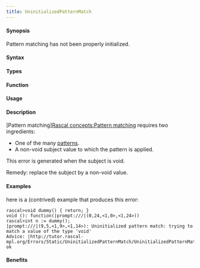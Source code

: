 ```yaml
---
title: UninitializedPatternMatch
---
```


#### Synopsis

Pattern matching has not been properly initialized.

#### Syntax

#### Types

#### Function
       
#### Usage

#### Description

[Pattern matching][Rascal concepts:Pattern matching](/docs//RascalConcepts/PatternMatching) requires two ingredients:

*  One of the many [patterns](/docs//Rascal/Patterns).
*  A non-void subject value to which the pattern is applied.

This error is generated when the subject is void.

Remedy: replace the subject by a non-void value.

#### Examples

here is a (contrived) example that produces this error:

```rascal-shell
rascal>void dummy() { return; }
void (): function(|prompt:///|(0,24,<1,0>,<1,24>))
rascal>int n := dummy();
|prompt:///|(9,5,<1,9>,<1,14>): Uninitialized pattern match: trying to match a value of the type 'void'
Advice: |http://tutor.rascal-mpl.org/Errors/Static/UninitializedPatternMatch/UninitializedPatternMatch.html|
ok
```

#### Benefits


